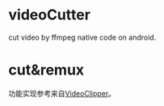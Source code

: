 # videoCutter
cut video by ffmpeg native code on android.

# cut&remux
功能实现参考来自[VideoClipper](https://github.com/wzjing/VideoClipper)。
